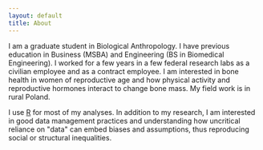 ```yaml
---
layout: default
title: About
---
```


I am a graduate student in Biological Anthropology. I have previous education in Business (MSBA) and Engineering (BS in Biomedical Engineering). I worked for a few years in a few federal research labs as a civilian employee and as a contract employee. I am interested in bone health in women of reproductive age and how physical activity and reproductive hormones interact to change bone mass.  My field work is in rural Poland.

I use [R](https://www.r-project.org/about.html) for most of my analyses. In addition to my research, I am interested in good data management practices and understanding how uncritical reliance on "data" can embed biases and assumptions, thus reproducing social or structural inequalities.

